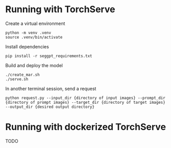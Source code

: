 # Running with TorchServe

Create a virtual environment
```
python -m venv .venv
source .venv/bin/activate
```

Install dependencies
```
pip install -r seggpt_requirements.txt
```

Build and deploy the model
```
./create_mar.sh
./serve.sh
```

In another terminal session, send a request
```
python request.py --input_dir {directory of input images} --prompt_dir {directory of prompt images} --target_dir {directory of target images} --output_dir {desired output directory}
```

# Running with dockerized TorchServe

TODO
